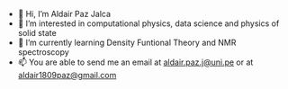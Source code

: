 - 👋 Hi, I’m Aldair Paz Jalca
- 👀 I’m interested in computational physics, data science and physics of solid state 
- 🌱 I’m currently learning Density Funtional Theory and NMR spectroscopy
- 📫 You are able to send me an email at aldair.paz.j@uni.pe or at aldair1809paz@gmail.com
<!---
Aldairpaz1809/Aldairpaz1809 is a ✨ special ✨ repository because its `README.md` (this file) appears on your GitHub profile.
You can click the Preview link to take a look at your changes.
--->
